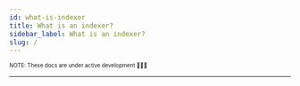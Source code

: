 ```yaml
---
id: what-is-indexer
title: What is an indexer?
sidebar_label: What is an indexer?
slug: /
---
```


<sub><sup> NOTE: These docs are under active development 👷‍♀️👷 </sup></sub>

---